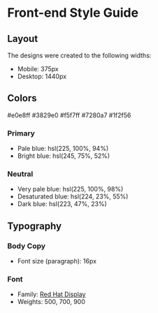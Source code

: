# Front-end Style Guide

## Layout

The designs were created to the following widths:

- Mobile: 375px
- Desktop: 1440px

## Colors
#e0e8ff
	#3829e0
    	#f5f7ff
        #7280a7
        #1f2f56
### Primary

- Pale blue: hsl(225, 100%, 94%)
- Bright blue: hsl(245, 75%, 52%)

### Neutral

- Very pale blue: hsl(225, 100%, 98%)
- Desaturated blue: hsl(224, 23%, 55%)
- Dark blue: hsl(223, 47%, 23%)

## Typography

### Body Copy

- Font size (paragraph): 16px

### Font

- Family: [Red Hat Display](https://fonts.google.com/specimen/Red+Hat+Display)
- Weights: 500, 700, 900
